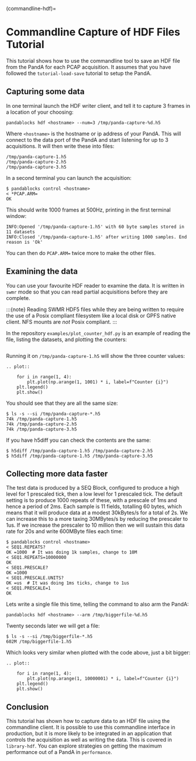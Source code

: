 (commandline-hdf)=

# Commandline Capture of HDF Files Tutorial

This tutorial shows how to use the commandline tool to save an HDF file from the PandA
for each PCAP acquisition. It assumes that you have followed the `tutorial-load-save` tutorial
to setup the PandA.

## Capturing some data

In one terminal launch the HDF writer client, and tell it to capture 3 frames in a
location of your choosing:

```
pandablocks hdf <hostname> --num=3 /tmp/panda-capture-%d.h5
```

Where `<hostname>` is the hostname or ip address of your PandA. This will connect
to the data port of the PandA and start listening for up to 3 acquisitions. It will
then write these into files:

```
/tmp/panda-capture-1.h5
/tmp/panda-capture-2.h5
/tmp/panda-capture-3.h5
```

In a second terminal you can launch the acquisition:

```
$ pandablocks control <hostname>
< *PCAP.ARM=
OK
```

This should write 1000 frames at 500Hz, printing in the first terminal window:

```
INFO:Opened '/tmp/panda-capture-1.h5' with 60 byte samples stored in 11 datasets
INFO:Closed '/tmp/panda-capture-1.h5' after writing 1000 samples. End reason is 'Ok'
```

You can then do `PCAP.ARM=` twice more to make the other files.

## Examining the data

You can use your favourite HDF reader to examine the data. It is written in `swmr`
mode so that you can read partial acquisitions before they are complete.

:::{note}
Reading SWMR HDF5 files while they are being written to require the use of a
Posix compliant filesystem like a local disk or GPFS native client. NFS
mounts are *not* Posix compliant.
:::

In the repository `examples/plot_counter_hdf.py` is an example of reading the
file, listing the datasets, and plotting the counters:

```{literalinclude} ../../examples/plot_counter_hdf.py
```

Running it on `/tmp/panda-capture-1.h5` will show the three counter values:

```{eval-rst}
.. plot::

    for i in range(1, 4):
        plt.plot(np.arange(1, 1001) * i, label=f"Counter {i}")
    plt.legend()
    plt.show()
```

You should see that they are all the same size:

```
$ ls -s --si /tmp/panda-capture-*.h5
74k /tmp/panda-capture-1.h5
74k /tmp/panda-capture-2.h5
74k /tmp/panda-capture-3.h5
```

If you have h5diff you can check the contents are the same:

```
$ h5diff /tmp/panda-capture-1.h5 /tmp/panda-capture-2.h5
$ h5diff /tmp/panda-capture-1.h5 /tmp/panda-capture-3.h5
```

## Collecting more data faster

The test data is produced by a SEQ Block, configured to produce a high level
for 1 prescaled tick, then a low level for 1 prescaled tick. The default
setting is to produce 1000 repeats of these, with a prescale of 1ms and hence
a period of 2ms. Each sample is 11 fields, totalling 60 bytes, which means
that it will produce data at a modest 30kBytes/s for a total of 2s.
We can increase this to a more taxing 30MBytes/s by reducing the
prescaler to 1us. If we increase the prescaler to 10 million then we will
sustain this data rate for 20s and write 600MByte files each time:

```
$ pandablocks control <hostname>
< SEQ1.REPEATS?
OK =1000  # It was doing 1k samples, change to 10M
< SEQ1.REPEATS=10000000
OK
< SEQ1.PRESCALE?
OK =1000
< SEQ1.PRESCALE.UNITS?
OK =us  # It was doing 1ms ticks, change to 1us
< SEQ1.PRESCALE=1
OK
```

Lets write a single file this time, telling the command to also arm the PandA:

```
pandablocks hdf <hostname> --arm /tmp/biggerfile-%d.h5
```

Twenty seconds later we will get a file:

```
$ ls -s --si /tmp/biggerfile-*.h5
602M /tmp/biggerfile-1.h5
```

Which looks very similar when plotted with the code above, just a bit bigger:

```{eval-rst}
.. plot::

    for i in range(1, 4):
        plt.plot(np.arange(1, 10000001) * i, label=f"Counter {i}")
    plt.legend()
    plt.show()
```

## Conclusion

This tutorial has shown how to capture data to an HDF file using the commandline
client. It is possible to use this commandline interface in production, but it is
more likely to be integrated in an application that controls the acquisition as well
as writing the data. This is covered in `library-hdf`. You can explore strategies
on getting the maximum performance out of a PandA in `performance`.
